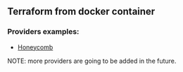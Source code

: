 ## Terraform from docker container

### Providers examples:

- [Honeycomb](docs/honeycomb.md)

NOTE: more providers are going to be added in the future.